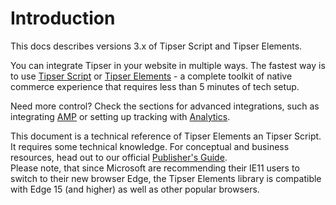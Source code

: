 # Introduction

This docs describes versions 3.x of Tipser Script and Tipser Elements.

You can integrate Tipser in your website in multiple ways. The fastest way is to use [Tipser Script](#tipser-script) or [Tipser Elements](#tipser-elements) - a complete toolkit of native commerce experience that requires less than 5 minutes of tech setup.

Need more control? Check the sections for advanced integrations, such as integrating [AMP](#amp) or setting up tracking with [Analytics](#analytics).

<aside class="notice">This document is a technical reference of Tipser Elements an Tipser Script. It requires some technical knowledge. For conceptual and business resources, head out to our official <a href="https://www.tipser.com/tipser-elements" target="_blank">Publisher's Guide</a>.</aside>

<aside class="notice">Please note, that since Microsoft are recommending their IE11 users to switch to their new browser Edge, the Tipser Elements library is compatible with Edge 15 (and higher) as well as other popular browsers.</aside>
